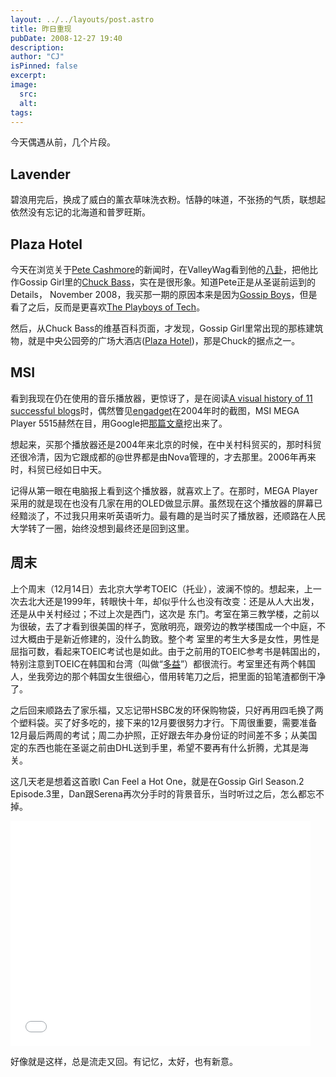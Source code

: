 ```yaml
---
layout: ../../layouts/post.astro
title: 昨日重现
pubDate: 2008-12-27 19:40
description: 
author: "CJ"
isPinned: false
excerpt: 
image:
  src:
  alt:
tags: 
---
```

今天偶遇从前，几个片段。
## Lavender
碧浪用完后，换成了威白的薰衣草味洗衣粉。恬静的味道，不张扬的气质，联想起依然没有忘记的北海道和普罗旺斯。

## Plaza Hotel
今天在浏览关于[Pete Cashmore](https://en.wikipedia.org/wiki/Pete_Cashmore)的新闻时，在ValleyWag看到他的[八卦](https://valleywag.gawker.com/5032782/david-karp-and-pete-cashmore-heel-and-toe-and-do+si+do)，把他比作Gossip Girl里的[Chuck Bass](https://en.wikipedia.org/wiki/Chuck_Bass)，实在是很形象。知道Pete正是从圣诞前运到的Details， November 2008，我买那一期的原因本来是因为[Gossip Boys](https://www.details.com/celebrities-entertainment/cover-stars/200809/boys-of-gossip-girl)，但是看了之后，反而是更喜欢[The Playboys of Tech](https://www.details.com/sex-relationships/dating-and-cheating/200809/the-tech-stars-behind-tumblr-digg-are-hungry-for-fame)。 

然后，从Chuck Bass的维基百科页面，才发现，Gossip Girl里常出现的那栋建筑物，就是中央公园旁的广场大酒店([Plaza Hotel](https://www.fairmont.com/ThePlaza))，那是Chuck的据点之一。

## MSI
看到我现在仍在使用的音乐播放器，更惊讶了，是在阅读[A visual history of 11 successful blogs](https://royal.pingdom.com/2008/10/21/a-visual-history-of-11-successful-blogs/)时，偶然瞥见[engadget](https://www.engadget.com/)在2004年时的截图，MSI MEGA Player 5515赫然在目，用Google把[那篇文章](https://www.engadget.com/2004/06/21/msis-mega-player-515/)挖出来了。

想起来，买那个播放器还是2004年来北京的时候，在中关村科贸买的，那时科贸还很冷清，因为它跟成都的@世界都是由Nova管理的，才去那里。2006年再来时，科贸已经如日中天。

记得从第一眼在电脑报上看到这个播放器，就喜欢上了。在那时，MEGA Player采用的就是现在也没有几家在用的OLED做显示屏。虽然现在这个播放器的屏幕已经黯淡了，不过我只用来听英语听力。最有趣的是当时买了播放器，还顺路在人民大学转了一圈，始终没想到最终还是回到这里。
## 周末
上个周末（12月14日）去北京大学考TOEIC（托业），波澜不惊的。想起来，上一次去北大还是1999年，转眼快十年，却似乎什么也没有改变：还是从人大出发，还是从中关村经过；不过上次是西门，这次是 东门。考室在第三教学楼，之前以为很破，去了才看到很美国的样子，宽敞明亮，跟旁边的教学楼围成一个中庭，不过大概由于是新近修建的，没什么韵致。整个考 室里的考生大多是女性，男性是屈指可数，看起来TOEIC考试也是如此。由于之前用的TOEIC参考书是韩国出的，特别注意到TOEIC在韩国和台湾（叫做“[多益](https://www.toeic.com.tw/)”）都很流行。考室里还有两个韩国人，坐我旁边的那个韩国女生很细心，借用转笔刀之后，把里面的铅笔渣都倒干净了。

之后回来顺路去了家乐福，又忘记带HSBC发的环保购物袋，只好再用四毛换了两个塑料袋。买了好多吃的，接下来的12月要很努力才行。下周很重要，需要准备12月最后两周的考试；周二办护照，正好跟去年办身份证的时间差不多；从美国定的东西也能在圣诞之前由DHL送到手里，希望不要再有什么折腾，尤其是海关。

这几天老是想着这首歌I Can Feel a Hot One，就是在Gossip Girl Season.2 Episode.3里，Dan跟Serena再次分手时的背景音乐，当时听过之后，怎么都忘不掉。

<iframe width="480" height="360" src="//www.youtube.com/embed/2zb3Q_f0Tgc" frameborder="0" allowfullscreen></iframe>

好像就是这样，总是流走又回。有记忆，太好，也有新意。
